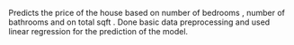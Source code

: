 Predicts the price of the house based on number of bedrooms , number of bathrooms and on total sqft . Done basic data preprocessing and used linear regression for the prediction of the model. 
